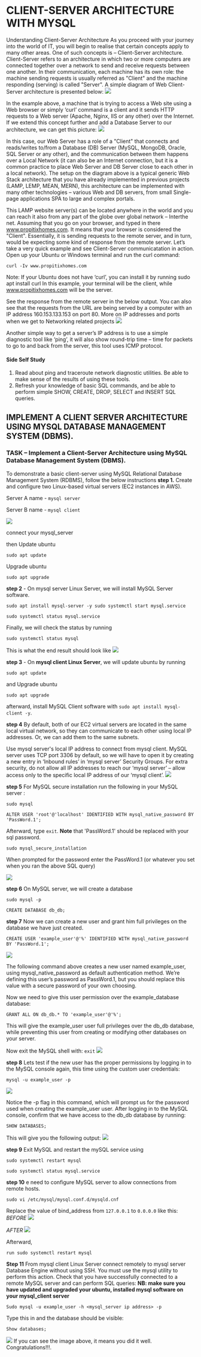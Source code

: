 # CLIENT-SERVER ARCHITECTURE WITH MYSQL

Understanding Client-Server Architecture
As you proceed with your journey into the world of IT, you will begin to realise that certain concepts apply to many other areas. One of such concepts is – Client-Server architecture.
Client-Server refers to an architecture in which two or more computers are connected together over a network to send and receive requests between one another.
In their communication, each machine has its own role: the machine sending requests is usually referred as "Client" and the machine responding (serving) is called "Server".
A simple diagram of Web Client-Server architecture is presented below:
![](https://github.com/beorel/CLIENT-SERVER-ARCHITECTURE-WITH-MYSQL/blob/main/images/P5S1.png)

In the example above, a machine that is trying to access a Web site using a Web browser or simply ‘curl’ command is a client and it sends HTTP requests to a Web server (Apache, Nginx, IIS or any other) over the Internet.
If we extend this concept further and add a Database Server to our architecture, we can get this picture:
![](https://github.com/beorel/CLIENT-SERVER-ARCHITECTURE-WITH-MYSQL/blob/main/images/P5S1.1.png)

In this case, our Web Server has a role of a "Client" that connects and reads/writes to/from a Database (DB) Server (MySQL, MongoDB, Oracle, SQL Server or any other), and the communication between them happens over a Local Network (it can also be an Internet connection, but it is a common practice to place Web Server and DB Server close to each other in a local network).
The setup on the diagram above is a typical generic Web Stack architecture that you have already implemented in previous projects (LAMP, LEMP, MEAN, MERN), this architecture can be implemented with many other technologies – various Web and DB servers, from small Single-page applications SPA to large and complex portals.

This LAMP website server(s) can be located anywhere in the world and you can reach it also from any part of the globe over global network – Interthe net.
Assuming that you go on your browser, and typed in there www.propitixhomes.com. It means that your browser is considered the "Client". Essentially, it is sending requests to the remote server, and in turn, would be expecting some kind of response from the remote server.
Let’s take a very quick example and see Client-Server communicatation in action.
Open up your Ubuntu or Windows terminal and run the curl command:
```
curl -Iv www.propitixhomes.com
```

Note: If your Ubuntu does not have ‘curl’, you can install it by running sudo apt install curl
In this example, your terminal will be the client, while www.propitixhomes.com will be the server.

See the response from the remote server in the below output. You can also see that the requests from the URL are being served by a computer with an IP address 160.153.133.153 on port 80. More on IP addresses and ports when we get to Networking related projects
![](https://github.com/beorel/CLIENT-SERVER-ARCHITECTURE-WITH-MYSQL/blob/main/images/Screenshot%202022-12-20%20at%2022.36.10.png)

Another simple way to get a server’s IP address is to use a simple diagnostic tool like ‘ping’, it will also show round-trip time – time for packets to go to and back from the server, this tool uses ICMP protocol.
#### Side Self Study
1. Read about ping and traceroute network diagnostic utilities. Be able to make sense of the results of using these tools.
2. Refresh your knowledge of basic SQL commands, and be able to perform simple SHOW, CREATE, DROP, SELECT and INSERT SQL queries.

## IMPLEMENT A CLIENT SERVER ARCHITECTURE USING MYSQL DATABASE MANAGEMENT SYSTEM (DBMS).
### TASK – Implement a Client-Server Architecture using MySQL Database Management System (DBMS).
To demonstrate a basic client-server using MySQL Relational Database Management System (RDBMS), follow the below instructions
**step 1.** Create and configure two Linux-based virtual servers (EC2 instances in AWS).

Server A name - `mysql server`

Server B name - `mysql client`

![](https://github.com/beorel/CLIENT-SERVER-ARCHITECTURE-WITH-MYSQL/blob/main/images/Screenshot%20(310).png)

connect your mysql_server

then Update ubuntu
```
sudo apt update
```
Upgrade ubuntu
```
sudo apt upgrade
```
**step 2** - On mysql server Linux Server, we will install MySQL Server software. 
```
sudo apt install mysql-server -y sudo systemctl start mysql.service

sudo systemctl status mysql.service
```

Finally, we will check the status by running 
```
sudo systemctl status mysql 
```
This is what the end result should look like 
![](https://github.com/beorel/CLIENT-SERVER-ARCHITECTURE-WITH-MYSQL/blob/main/images/Screenshot%20(310).png)

**step 3** -  On **mysql client Linux Server**, we will update ubuntu by running 

```
sudo apt update
```
and Upgrade ubuntu
```
sudo apt upgrade
``` 

afterward, install MySQL Client software with ```sudo apt install mysql-client -y```.

**step 4** By default, both of our EC2 virtual servers are located in the same local virtual network, so they can communicate to each other using local IP addresses. Or, we can add them to the same subnets.

Use mysql server's local IP address to connect from mysql client. MySQL server uses TCP port 3306 by default, so we will have to open it by creating a new entry in ‘Inbound rules’ in ‘mysql server’ Security Groups. For extra security, do not allow all IP addresses to reach our ‘mysql server’ – allow access only to the specific local IP address of our ‘mysql client’.
![](https://github.com/beorel/CLIENT-SERVER-ARCHITECTURE-WITH-MYSQL/blob/main/images/Screenshot%20(313).png)

**step 5** For MySQL secure installation run the following in your MySQL server : 
```
sudo mysql
```
```
ALTER USER 'root'@'localhost' IDENTIFIED WITH mysql_native_password BY 'PassWord.1';
```
Afterward, type `exit`. 
**Note** that 'PassWord.1' should be replaced with your sql password.
```
sudo mysql_secure_installation
```
When prompted for the password enter the PassWord.1 (or whatever you set when you ran the above SQL query)

![](https://github.com/beorel/CLIENT-SERVER-ARCHITECTURE-WITH-MYSQL/blob/main/images/Screenshot%20(314).png)

**step 6** On MySQL server, we will create a database
```
sudo mysql -p
```
```
CREATE DATABASE db_db;
```

**step 7** Now we can create a new user and grant him full privileges on the database we have just created. 

```
CREATE USER 'example_user'@'%' IDENTIFIED WITH mysql_native_password BY 'PassWord.1';
```
![](https://github.com/beorel/CLIENT-SERVER-ARCHITECTURE-WITH-MYSQL/blob/main/images/Screenshot%202023-01-09%20at%2011.27.27.png)

The following command above creates a new user named example_user, using mysql_native_password as default authentication method. We’re defining this user’s password as PassWord.1, but you should replace this value with a secure password of your own choosing.

Now we need to give this user permission over the example_database database: 
```
GRANT ALL ON db_db.* TO 'example_user'@'%';
```

This will give the example_user user full privileges over the db_db database, while preventing this user from creating or modifying other databases on your server.

Now exit the MySQL shell with: `exit`
![](https://github.com/beorel/CLIENT-SERVER-ARCHITECTURE-WITH-MYSQL/blob/main/images/Screenshot%202023-01-09%20at%2011.42.45.png)

**step 8** Lets test if the new user has the proper permissions by logging in to the MySQL console again, this time using the custom user credentials: 
```
mysql -u example_user -p
```
![](https://github.com/beorel/CLIENT-SERVER-ARCHITECTURE-WITH-MYSQL/blob/main/images/Screenshot%20(316).png)

Notice the -p flag in this command, which will prompt us for the password used when creating the example_user user. After logging in to the MySQL console, confirm that we have access to the db_db database by running:
```
SHOW DATABASES;
```
This will give you the following output:
![](https://github.com/beorel/CLIENT-SERVER-ARCHITECTURE-WITH-MYSQL/blob/main/images/Screenshot%20(317).png)

**step 9** Exit MySQL and restart the mySQL service using
```
sudo systemctl restart mysql
```

```
sudo systemctl status mysql.service
```

**step 10** e need to configure MySQL server to allow connections from remote hosts.
```
sudo vi /etc/mysql/mysql.conf.d/mysqld.cnf
```

Replace the value of bind_address from `127.0.0.1` to `0.0.0.0` like this: 
*BEFORE*
![](https://github.com/beorel/CLIENT-SERVER-ARCHITECTURE-WITH-MYSQL/blob/main/images/Screenshot%20(318).png)

*AFTER*
![](https://github.com/beorel/CLIENT-SERVER-ARCHITECTURE-WITH-MYSQL/blob/main/images/Screenshot%202023-01-08%20at%2012.39.09.png)

Afterward, 
```
run sudo systemctl restart mysql
```
**Step 11** From mysql client Linux Server connect remotely to mysql server Database Engine without using SSH. You must use the mysql utility to perform this action. Check that you have successfully connected to a remote MySQL server and can perform SQL queries:
**NB: make sure you have updated and upgraded your ubuntu, installed mysql software on your mysql_client server**

```
Sudo mysql -u example_user -h <mysql_server ip address> -p
```
Type this in and the database should be visible: 
```
Show databases;
```
![](https://github.com/beorel/CLIENT-SERVER-ARCHITECTURE-WITH-MYSQL/blob/main/images/Screenshot%20(320).png)
If you can see the image above, it means you did it well.
Congratulations!!!.



